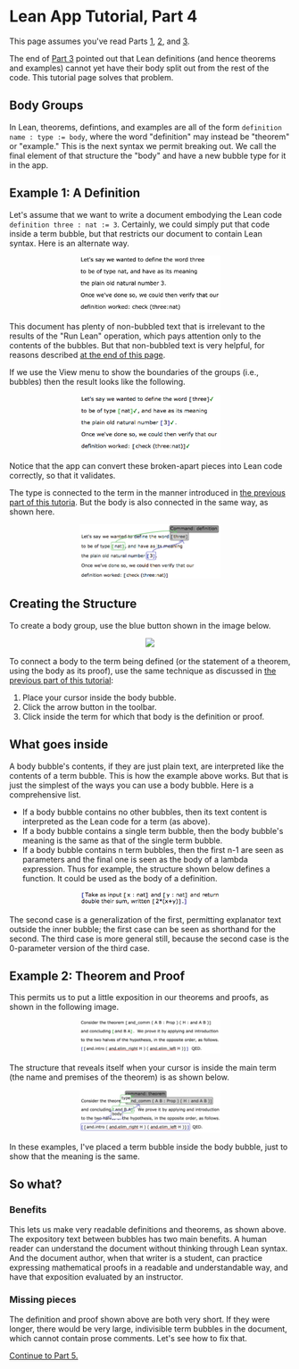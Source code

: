 
# Lean App Tutorial, Part 4

This page assumes you've read Parts [1](tutorial-1.md), [2](tutorial-2.md),
and [3](tutorial-3.md).

The end of [Part 3](tutorial-3.md) pointed out that Lean definitions (and
hence theorems and examples) cannot yet have their body split out from the
rest of the code.  This tutorial page solves that problem.

## Body Groups

In Lean, theorems, defintions, and examples are all of the form
`definition name : type := body`, where the word "definition" may instead be
"theorem" or "example."  This is the next syntax we permit breaking out.  We
call the final element of that structure the "body" and have a new bubble
type for it in the app.

## Example 1: A Definition

Let's assume that we want to write a document embodying the Lean code
`definition three : nat := 3`.  Certainly, we could simply put that code
inside a term bubble, but that restricts our document to contain Lean
syntax.  Here is an alternate way.

<p align=center><img src='screenshot-body-clean.png' width='50%'/></p>

This document has plenty of non-bubbled text that is irrelevant to the
results of the "Run Lean" operation, which pays attention only to the
contents of the bubbles.  But that non-bubbled text is very helpful, for
reasons described [at the end of this page](#benefits).

If we use the View menu to show the boundaries of the groups (i.e., bubbles)
then the result looks like the following.

<p align=center><img src='screenshot-body-validated.png' width='50%'/></p>

Notice that the app can convert these broken-apart pieces into Lean code
correctly, so that it validates.

The type is connected to the term in the manner introduced in [the previous
part of this tutoria](tutorial-3.md).  But the body is also connected in the
same way, as shown here.

<p align=center><img src='screenshot-body-structure.png' width='50%'/></p>

## Creating the Structure

To create a body group, use the blue button shown in the image below.

<p align=center><img src='body-button.png' width='50%'/></p>

To connect a body to the term being defined (or the statement of a theorem,
using the body as its proof), use the same technique as discussed in [the
previous part of this tutorial](tutorial-3.md):

 1. Place your cursor inside the body bubble.
 1. Click the arrow button in the toolbar.
 1. Click inside the term for which that body is the definition or proof.

## What goes inside

A body bubble's contents, if they are just plain text, are interpreted like
the contents of a term bubble.  This is how the example above works.  But
that is just the simplest of the ways you can use a body bubble.  Here is a
comprehensive list.

 * If a body bubble contains no other bubbles, then its text content is
   interpreted as the Lean code for a term (as above).
 * If a body bubble contains a single term bubble, then the body bubble's
   meaning is the same as that of the single term bubble.
 * If a body bubble contains n term bubbles, then the first n-1 are seen as
   parameters and the final one is seen as the body of a lambda expression.
   Thus for example, the structure shown below defines a function.  It could
   be used as the body of a definition.

<p align=center><img src='screenshot-body-as-function.png' width='50%'/></p>

The second case is a generalization of the first, permitting explanator text
outside the inner bubble; the first case can be seen as shorthand for the
second.  The third case is more general still, because the second case is
the 0-parameter version of the third case.

## Example 2: Theorem and Proof

This permits us to put a little exposition in our theorems and proofs, as
shown in the following image.

<p align=center><img src='example-theorem.png' width='50%'/></p>

The structure that reveals itself when your cursor is inside the main term
(the name and premises of the theorem) is as shown below.

<p align=center><img src='example-theorem-arrows.png' width='50%'/></p>

In these examples, I've placed a term bubble inside the body bubble, just to
show that the meaning is the same.

## So what?

### Benefits

This lets us make very readable definitions and theorems, as shown above.
The expository text between bubbles has two main benefits.  A human reader
can understand the document without thinking through Lean syntax.  And the
document author, when that writer is a student, can practice expressing
mathematical proofs in a readable and understandable way, and have that
exposition evaluated by an instructor.

### Missing pieces

The definition and proof shown above are both very short.  If they were
longer, there would be very large, indivisible term bubbles in the document,
which cannot contain prose comments.  Let's see how to fix that.

[Continue to Part 5.](tutorial-5.md)
